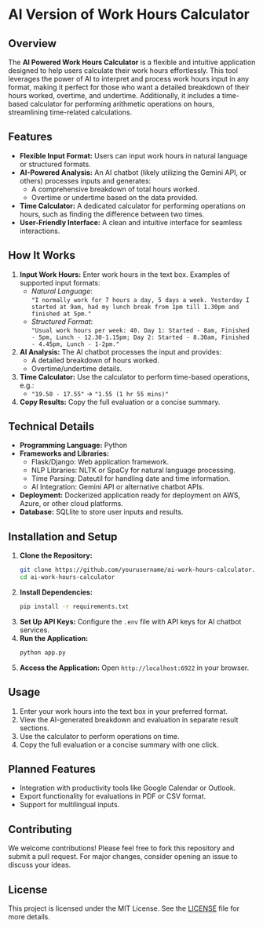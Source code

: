 # AI Version of Work Hours Calculator

## Overview
The **AI Powered Work Hours Calculator** is a flexible and intuitive application designed to help users calculate their work hours effortlessly. This tool leverages the power of AI to interpret and process work hours input in any format, making it perfect for those who want a detailed breakdown of their hours worked, overtime, and undertime. Additionally, it includes a time-based calculator for performing arithmetic operations on hours, streamlining time-related calculations.

## Features
- **Flexible Input Format:** Users can input work hours in natural language or structured formats.
- **AI-Powered Analysis:** An AI chatbot (likely utilizing the Gemini API, or others) processes inputs and generates:
  - A comprehensive breakdown of total hours worked.
  - Overtime or undertime based on the data provided.
- **Time Calculator:** A dedicated calculator for performing operations on hours, such as finding the difference between two times.
- **User-Friendly Interface:** A clean and intuitive interface for seamless interactions.

## How It Works
1. **Input Work Hours:** Enter work hours in the text box. Examples of supported input formats:
   - *Natural Language*:  
     `"I normally work for 7 hours a day, 5 days a week. Yesterday I started at 9am, had my lunch break from 1pm till 1.30pm and finished at 5pm."`  
   - *Structured Format*:  
     `"Usual work hours per week: 40. Day 1: Started - 8am, Finished - 5pm, Lunch - 12.30-1.15pm; Day 2: Started - 8.30am, Finished - 4.45pm, Lunch - 1-2pm."`
2. **AI Analysis:** The AI chatbot processes the input and provides:
   - A detailed breakdown of hours worked.
   - Overtime/undertime details.
3. **Time Calculator:** Use the calculator to perform time-based operations, e.g.:
   - `"19.50 - 17.55"` → `"1.55 (1 hr 55 mins)"`
4. **Copy Results:** Copy the full evaluation or a concise summary.

## Technical Details
- **Programming Language:** Python  
- **Frameworks and Libraries:**
  - Flask/Django: Web application framework.
  - NLP Libraries: NLTK or SpaCy for natural language processing.
  - Time Parsing: Dateutil for handling date and time information.
  - AI Integration: Gemini API or alternative chatbot APIs.
- **Deployment:** Dockerized application ready for deployment on AWS, Azure, or other cloud platforms.
- **Database:** SQLlite to store user inputs and results.

## Installation and Setup
1. **Clone the Repository:**
   ```bash
   git clone https://github.com/yourusername/ai-work-hours-calculator.git
   cd ai-work-hours-calculator
   ```
2. **Install Dependencies:**
   ```bash
   pip install -r requirements.txt
   ```
3. **Set Up API Keys:** Configure the `.env` file with API keys for AI chatbot services.
4. **Run the Application:**
   ```bash
   python app.py
   ```
5. **Access the Application:** Open `http://localhost:6922` in your browser.

## Usage
1. Enter your work hours into the text box in your preferred format.
2. View the AI-generated breakdown and evaluation in separate result sections.
3. Use the calculator to perform operations on time.
4. Copy the full evaluation or a concise summary with one click.

## Planned Features
- Integration with productivity tools like Google Calendar or Outlook.
- Export functionality for evaluations in PDF or CSV format.
- Support for multilingual inputs.

## Contributing
We welcome contributions! Please feel free to fork this repository and submit a pull request. For major changes, consider opening an issue to discuss your ideas.

## License
This project is licensed under the MIT License. See the [LICENSE](../LICENSE.txt) file for more details.